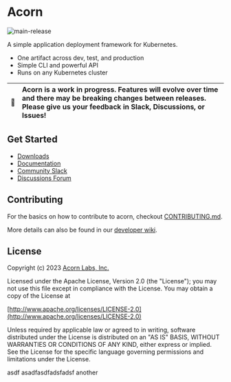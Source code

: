 # Acorn

![main-release](https://github.com/acorn-io/runtime/actions/workflows/main-release.yaml/badge.svg)

A simple application deployment framework for Kubernetes.

- One artifact across dev, test, and production
- Simple CLI and powerful API
- Runs on any Kubernetes cluster

| :memo: | Acorn is a work in progress. Features will evolve over time and there may be breaking changes between releases. Please give us your feedback in Slack, Discussions, or Issues! |
|-|:-|

## Get Started

- [Downloads](https://github.com/acorn-io/runtime/releases)
- [Documentation](https://docs.acorn.io)
- [Community Slack](https://slack.acorn.io)
- [Discussions Forum](https://github.com/acorn-io/runtime/discussions)

## Contributing
For the basics on how to contribute to acorn, checkout [CONTRIBUTING.md](CONTRIBUTING.md).

More details can also be found in our [developer wiki](https://github.com/acorn-io/runtime/wiki).

## License
Copyright (c) 2023 [Acorn Labs, Inc.](http://acorn.io)

Licensed under the Apache License, Version 2.0 (the "License");
you may not use this file except in compliance with the License.
You may obtain a copy of the License at

[http://www.apache.org/licenses/LICENSE-2.0](http://www.apache.org/licenses/LICENSE-2.0)

Unless required by applicable law or agreed to in writing, software
distributed under the License is distributed on an "AS IS" BASIS,
WITHOUT WARRANTIES OR CONDITIONS OF ANY KIND, either express or implied.
See the License for the specific language governing permissions and
limitations under the License.



asdf
asadfasdfadsfadsf
another
